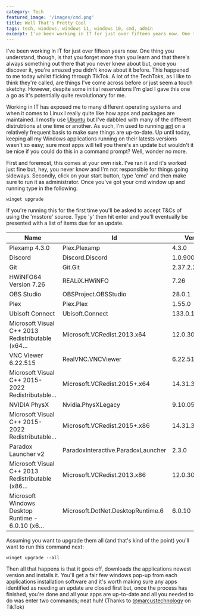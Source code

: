 ```yaml
---
category: Tech
featured_image: '/images/cmd.png'
title: Well That's Pretty Cool
tags: tech, windows, windows 11, windows 10, cmd, admin
excerpt: I've been working in IT for just over fifteen years now. One thing you understand, though, is that you forget more than you learn and that there's always something out there that you never knew about but, once you discover it, you're amazed you didn't know about it before. This happened to me today whilst flicking through TikTok. A lot of the TechToks, as I like to think they're called, are things I've come across before or just seem a touch sketchy. However, despite some initial reservations I'm glad I gave this one a go as it's potentially quite revolutionary for me.
---
```

I've been working in IT for just over fifteen years now. One thing you understand, though, is that you forget more than you learn and that there's always something out there that you never knew about but, once you discover it, you're amazed you didn't know about it before. This happened to me today whilst flicking through TikTok. A lot of the TechToks, as I like to think they're called, are things I've come across before or just seem a touch sketchy. However, despite some initial reservations I'm glad I gave this one a go as it's potentially quite revolutionary for me.

Working in IT has exposed me to many different operating systems and when it comes to Linux I really quite like how apps and packages are maintained. I mostly use [Ubuntu](https://ubuntu.com/) but I've dabbled with many of the different distrubtions at one time or another. As such, I'm used to running [apt](https://ubuntu.com/server/docs/package-management) on a relatively frequent basis to make sure things are up-to-date. Up until today, keeping all my Windows applications running on their latests versions wasn't so easy; sure most apps will tell you there's an update but wouldn't it be nice if you could do this in a command prompt? Well, wonder no more.

First and foremost, this comes at your own risk. I've ran it and it's worked just fine but, hey, you never know and I'm not responsible for things going sideways. Secondly, click on your start button, type 'cmd' and then make sure to run it as administrator. Once you've got your cmd window up and running type in the following:

```terminal
winget upgrade
```

If you're running this for the first time you'll be asked to accept T&Cs of using the 'msstore' source. Type 'y' then hit enter and you'll eventually be presented with a list of items due for an update.

Name                                           | Id                               |  Version     |  Available   |Source
-----------------------------------------------|----------------------------------|--------------|--------------|------
Plexamp 4.3.0                                  |Plex.Plexamp                      |4.3.0         |4.5.2         |winget
Discord                                        |Discord.Discord                   |1.0.9006      |1.0.9007      |winget
Git                                            |Git.Git                           |2.37.2.2      |2.38.1        |winget
HWiNFO64 Version 7.26                          |REALiX.HWiNFO                     |7.26          |7.30          |winget
OBS Studio                                     |OBSProject.OBSStudio              |28.0.1        |28.1.2        |winget
Plex                                           |Plex.Plex                         |1.55.0        |1.56.2        |winget
Ubisoft Connect                                |Ubisoft.Connect                   |133.0.10702   |135.1.10758   |winget
Microsoft Visual C++ 2013 Redistributable (x64…|Microsoft.VCRedist.2013.x64       |12.0.30501.0  |12.0.40664.0  |winget
VNC Viewer 6.22.515                            |RealVNC.VNCViewer                 |6.22.515.47347|6.22.826.47988|winget
Microsoft Visual C++ 2015-2022 Redistributable…|Microsoft.VCRedist.2015+.x64      |14.31.31103.0 |14.34.31823.3 |winget
NVIDIA PhysX                                   |Nvidia.PhysXLegacy                |9.10.0513     |9.13.0604     |winget
Microsoft Visual C++ 2015-2022 Redistributable…|Microsoft.VCRedist.2015+.x86      |14.31.31103.0 |14.34.31823.3 |winget
Paradox Launcher v2                            |ParadoxInteractive.ParadoxLauncher|2.3.0         |2.4.0         |winget
Microsoft Visual C++ 2013 Redistributable (x86…|Microsoft.VCRedist.2013.x86       |12.0.30501.0  |12.0.40664.0  |winget
Microsoft Windows Desktop Runtime - 6.0.10 (x6…|Microsoft.DotNet.DesktopRuntime.6 |6.0.10        |6.0.11        |winget

Assuming you want to upgrade them all (and that's kind of the point) you'll want to run this command next:

```terminal
winget upgrade --all
```

Then all that happens is that it goes off, downloads the applications newest version and installs it. You'll get a fair few windows pop-up from each applications installation software and it's worth making sure any apps identified as needing an update are closed first but, once the process has finished, you're done and all your apps are up-to-date and all you needed to do was enter two commands; neat huh! (Thanks to [@marcustechnology](https://www.tiktok.com/@marcustechnology) on TikTok)
